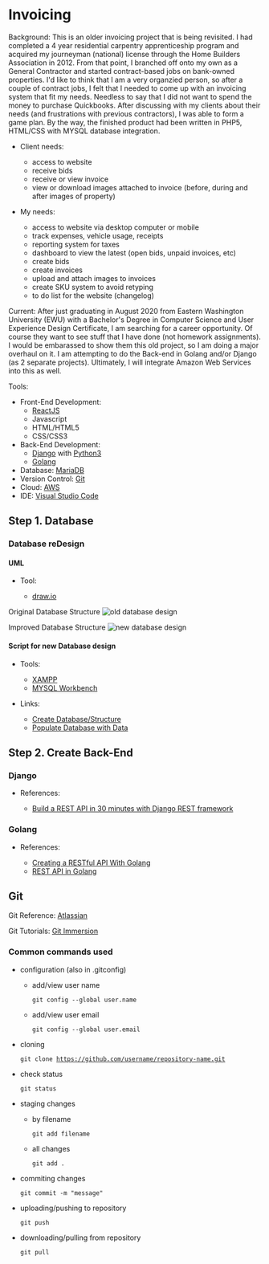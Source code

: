 # Invoicing

Background: This is an older invoicing project that is being revisited. I had completed a 4 year residential carpentry apprenticeship program and acquired my journeyman (national) license through the Home Builders Association in 2012. From that point, I branched off onto my own as a General Contractor and started contract-based jobs on bank-owned properties. I'd like to think that I am a very organzied person, so after a couple of contract jobs, I felt that I needed to come up with an invoicing system that fit my needs.  Needless to say that I did not want to spend the money to purchase Quickbooks. After discussing with my clients about their needs (and frustrations with previous contractors), I was able to form a game plan. By the way, the finished product had been written in PHP5, HTML/CSS with MYSQL database integration. 

  - Client needs:
    - access to website
    - receive bids
    - receive or view invoice
    - view or download images attached to invoice (before, during and after images of property)
    
  - My needs:
    - access to website via desktop computer or mobile
    - track expenses, vehicle usage, receipts
    - reporting system for taxes
    - dashboard to view the latest (open bids, unpaid invoices, etc)
    - create bids
    - create invoices
    - upload and attach images to invoices
    - create SKU system to avoid retyping
    - to do list for the website (changelog)
    
Current: After just graduating in August 2020 from Eastern Washington University (EWU) with a Bachelor's Degree in Computer Science and User Experience Design Certificate, I am searching for a career opportunity. Of course they want to see stuff that I have done (not homework assignments). I would be embarassed to show them this old project, so I am doing a major overhaul on it. I am attempting to do the Back-end in Golang and/or Django (as 2 separate projects). Ultimately, I will integrate Amazon Web Services into this as well.

Tools:

- Front-End Development: 
  - [ReactJS](http://reactjs.org/)
  - Javascript
  - HTML/HTML5
  - CSS/CSS3
- Back-End Development: 
  - [Django](https://www.djangoproject.com/) with [Python3](https://www.python.org/)
  - [Golang](https://golang.org/)
- Database: [MariaDB](https://mariadb.org/)
- Version Control: [Git](https://git-scm.com/)
- Cloud: [AWS](https://aws.amazon.com/)
- IDE: [Visual Studio Code](https://code.visualstudio.com/)

## Step 1. Database

### Database reDesign

#### UML

- Tool: 

  - [draw.io](https://www.diagrams.net/)

Original Database Structure
![old database design](https://github.com/jcampbell18/invoicing/blob/master/UML/DatabaseDiagram_original.jpg)

Improved Database Structure
![new database design](https://github.com/jcampbell18/invoicing/blob/master/UML/DatabaseDiagram_v1-1.jpg)

#### Script for new Database design

- Tools:

  - [XAMPP](https://www.apachefriends.org/)
  - [MYSQL Workbench](https://www.mysql.com/products/workbench/)

- Links:

  - [Create Database/Structure](https://github.com/jcampbell18/invoicing/blob/master/DatabaseScript/invoicing.sql)
  - [Populate Database with Data](https://github.com/jcampbell18/invoicing/blob/master/DatabaseScript/populateWithData.sql)

## Step 2. Create Back-End

### Django

- References:

  - [Build a REST API in 30 minutes with Django REST framework](https://medium.com/swlh/build-your-first-rest-api-with-django-rest-framework-e394e39a482c)

  


### Golang

- References:

  - [Creating a RESTful API With Golang](https://tutorialedge.net/golang/creating-restful-api-with-golang/)
  - [REST API in Golang](https://golangdocs.com/rest-api-in-golang)

## Git

Git Reference: [Atlassian](https://www.atlassian.com/git/tutorials)

Git Tutorials: [Git Immersion](https://gitimmersion.com/index.html)

### Common commands used

- configuration (also in .gitconfig)
  - add/view user name

    <code>git config --global user.name</code>

  - add/view user email

    <code>git config --global user.email</code>

- cloning

  <code>git clone https://github.com/username/repository-name.git</code>

- check status

  <code>git status</code>

- staging changes
  - by filename

    <code>git add filename</code>

  - all changes

    <code>git add .</code>

- commiting changes

  <code>git commit -m "message"</code>

- uploading/pushing to repository

  <code>git push</code>

- downloading/pulling from repository

  <code>git pull</code>